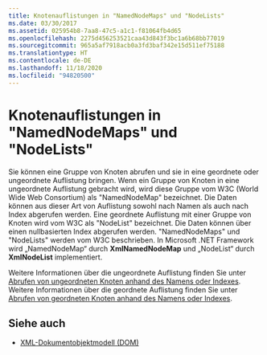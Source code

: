 ```yaml
---
title: Knotenauflistungen in "NamedNodeMaps" und "NodeLists"
ms.date: 03/30/2017
ms.assetid: 025954b8-7aa8-47c5-a1c1-f81064fb4d65
ms.openlocfilehash: 2275d456253521caa43d843f3bc1a6b68bb77019
ms.sourcegitcommit: 965a5af7918acb0a3fd3baf342e15d511ef75188
ms.translationtype: HT
ms.contentlocale: de-DE
ms.lasthandoff: 11/18/2020
ms.locfileid: "94820500"
---
```

# <a name="node-collections-in-namednodemaps-and-nodelists"></a>Knotenauflistungen in "NamedNodeMaps" und "NodeLists"
Sie können eine Gruppe von Knoten abrufen und sie in eine geordnete oder ungeordnete Auflistung bringen. Wenn ein Gruppe von Knoten in eine ungeordnete Auflistung gebracht wird, wird diese Gruppe vom W3C (World Wide Web Consortium) als "NamedNodeMap" bezeichnet. Die Daten können aus dieser Art von Auflistung sowohl nach Namen als auch nach Index abgerufen werden. Eine geordnete Auflistung mit einer Gruppe von Knoten wird vom W3C als "NodeList" bezeichnet. Die Daten können über einen nullbasierten Index abgerufen werden. "NamedNodeMaps" und "NodeLists" werden vom W3C beschrieben. In Microsoft .NET Framework wird „NamedNodeMap“ durch **XmlNamedNodeMap** und „NodeList“ durch **XmlNodeList** implementiert.  
  
 Weitere Informationen über die ungeordnete Auflistung finden Sie unter [Abrufen von ungeordneten Knoten anhand des Namens oder Indexes](unordered-node-retrieval-by-name-or-index.md). Weitere Informationen über die geordnete Auflistung finden Sie unter [Abrufen von geordneten Knoten anhand des Namens oder Indexes](ordered-node-retrieval-by-index.md).  
  
## <a name="see-also"></a>Siehe auch

- [XML-Dokumentobjektmodell (DOM)](xml-document-object-model-dom.md)
